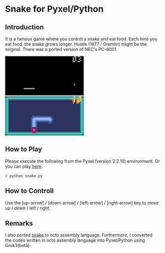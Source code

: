# Snake for Pyxel/Python

## Introduction

It is a famous game where you control a snake and eat food. 
Each time you eat food, the snake grows longer. 
Hustle (1977 / Gremlin) might be the original. 
There was a ported version of NEC's PC-8001.

![](https://github.com/jay-kumogata/PyxelChip8/blob/main/pyxel/snake/screenshots/snake02.gif)
![](https://github.com/jay-kumogata/PyxelChip8/blob/main/pyxel/snake/screenshots/snake03.gif)

## How to Play

Please execute the following from the Pyxel (version 2.2.10) environment.
Or you can play [here](https://kitao.github.io/pyxel/wasm/launcher/?run=jay-kumogata.PyxelChip8.pyxel.snake.snake).

	> python snake.py

## How to Controll

Use the [up-arrow] / [down-arrow] / [left-arrow] / [right-arrow] key to move up / down / left / right.  

## Remarks

I also ported [snake](https://github.com/massung/CHIP-8/blob/master/games/sources/snake.c8) to octo assembly language. 
Furthermore, I converted the codes written in octo assembly language into Pyxel/Python using Grok3(beta).
